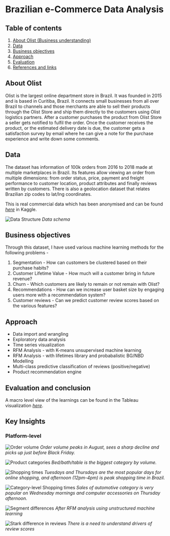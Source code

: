 # Brazilian e-Commerce Data Analysis

## Table of contents
1. [About Olist (Business understanding)](#business_understanding)
2. [Data](#data)
3. [Business objectives](#objectives)
4. [Approach](#approach)
5. [Evaluation](#evaluation)
6. [References and links](#references)

## About Olist <a name="business_understanding"></a>
Olist is the largest online department store in Brazil. It was founded in 2015 and is based in Curitiba, Brazil. It connects small businesses from all over Brazil to channels and those merchants are able to sell their products through the Olist Store and ship them directly to the customers using Olist logistics partners. After a customer purchases the product from Olist Store a seller gets notified to fulfil the order. Once the customer receives the product, or the estimated delivery date is due, the customer gets a satisfaction survey by email where he can give a note for the purchase experience and write down some comments.

## Data <a name="data"></a>
The dataset has information of 100k orders from 2016 to 2018 made at multiple marketplaces in Brazil. Its features allow viewing an order from multiple dimensions: from order status, price, payment and freight performance to customer location, product attributes and finally reviews written by customers. There is also a geolocation dataset that relates Brazilian zip codes to lat/lng coordinates.

This is real commercial data which has been anonymised and can be found *[here](https://www.kaggle.com/olistbr/brazilian-ecommerce)* in Kaggle.

![Data Structure](https://i.imgur.com/HRhd2Y0.png)
*Data schema*

## Business objectives <a name="objectives"></a>

Through this dataset, I have used various machine learning methods for the following problems -  

1) Segmentation - How can customers be clustered based on their purchase habits?   
2) Customer Lifetime Value - How much will a customer bring in future revenue?  
3) Churn - Which customers are likely to remain or not remain with Olist?  
4) Recommendations - How can we increase user basket size by engaging users more with a recommendation system?  
5) Customer reviews - Can we predict customer review scores based on the various features?


## Approach <a name="approach"></a>

- Data import and wrangling
- Exploratory data analysis
- Time series visualization
- RFM Analysis - with K-means unsupervised machine learning
- RFM Analysis - with lifetimes library and probabalistic BG/NBD Modelling
- Multi-class predictive classification of reviews (positive/negative)
- Product recommendation engine 



## Evaluation and conclusion <a name="evaluation"></a>
A macro level view of the learnings can be found in the Tableau visualization *[here](https://public.tableau.com/views/OlisteCommerceinBrazil/Story1?:language=en&:display_count=y&:origin=viz_share_link)*.


## Key Insights
### Platform-level
![Order volume](https://i.imgur.com/ipwdrX9.png)
*Order volume peaks in August, sees a sharp decline and picks up just before Black Friday.*

![Product categories](https://i.imgur.com/L8UMhG9.png)
*Bed/bath/table is the biggest category by volume.*

![Shopping times](https://i.imgur.com/E4TOK9I.png)
*Tuesdays and Thursdays are the most popular days for online shopping, and afternoon (12pm-4pm) is peak shopping time in Brazil.*

![Category-level Shopping times](https://i.imgur.com/nvlbnQj.png)
*Sales of automotive category is very popular on Wednesday mornings and computer accessories on Thursday afternoon.*

![Segment differences](https://i.imgur.com/OTyAqPL.png)
*After RFM analysis using unstructured machine learning*

![Stark difference in reviews](https://i.imgur.com/VuIsfTT.png)
*There is a need to understand drivers of review scores*
